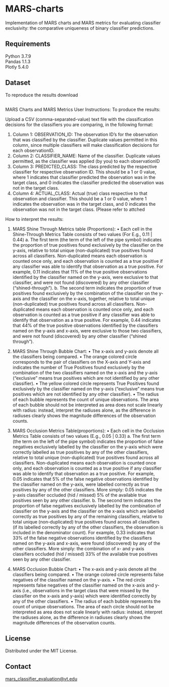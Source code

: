 # MARS-charts
Implementation of MARS charts and MARS metrics for evaluating classifier exclusivity: the comparative uniqueness of binary classifier predictions.

## Requirements
Python 3.7.9 <br>
Pandas 1.1.3 <br>
Plotly 5.4.0

## Dataset
To reproduce the results download 

##
MARS Charts and MARS Metrics User Instructions:
To produce the results:

Upload a CSV (comma-separated-value) text file with the classification decisions for the classifiers you are comparing, in the following format:

1.	Column 1: OBSERVATION_ID: The observation ID’s for the observation that was classified by the classifier.  Duplicate values permitted in this column, since multiple classifiers will make classification decisions for each observationID.
2.	Column 2: CLASSIFIER_NAME: Name of the classifier. Duplicate values permitted, as the classifier was applied (by you) to each observationID
3.	Column 3: PREDICTED_CLASS: The class predicted by the respective classifier for respective observation ID.  This should be a 1 or 0 value, where 1 indicates that classifier predicted the observation was in the target class, and 0 indicates the classifier predicted the observation was not in the target class.
4.	Column 4: ACTUAL_CLASS: Actual (true) class respective to that observation and classifier.  This should be a 1 or 0 value, where 1 indicates the observation was in the target class, and 0 indicates the observation was not in the target class.
 (Please refer to attched 


How to interpret the results:

1.	MARS Shine Through Metrics table (Proportions):
•	Each cell in the Shine-Through Metrics Table consists of two values (For E.g., 0.11 | 0.44)
a.	The first term (the term of the left of the pipe symbol) indicates the proportion of true positives found exclusively by the classifier on the y-axis, relative to total unique (non-duplicated) true positives found across all classifiers.  Non-duplicated means each observation is counted once only, and each observation is counted as a true positive if any classifier was able to identify that observation as a true positive.  For example, 0.11 indicates that 11% of the true positive observations identified by the classifier named on the y-axis, were exclusive to that classifier, and were not found (discovered) by any other classifier (“shined-through”).
b.	The second term indicates the proportion of true positives found exclusively by the combination of the classifier on the y-axis and the classifier on the x-axis, together, relative to total unique (non-duplicated) true positives found across all classifiers.  Non-duplicated means each observation is counted once only, and each observation is counted as a true positive if any classifier was able to identify that observation as a true positive.  For example, 0.44 indicates that 44% of the true positive observations identified by the classifiers named on the y-axis and x-axis, were exclusive to those two classifiers, and were not found (discovered) by any other classifier (“shined through”).

2.	MARS Shine Through Bubble Chart:
•	The x-axis and y-axis denote all the classifiers being compared.
•	The orange colored circle corresponds to the pair of classifiers on the X-axis and Y-axis and indicates the number of True Positives found exclusively by the combination of the two classifiers named on the x-axis and the y-axis (“exclusive” means true positives which are not identified by any other classifier).
•	The yellow colored circle represents True Positives found exclusively by the classifier named on the y-axis (“exclusive” means true positives which are not identified by any other classifier).
•	The radius of each bubble represents the count of unique observations.  The area of each bubble should not be interpreted as area does not scale linearly with radius: instead, interpret the radiuses alone, as the difference in radiuses clearly shows the magnitude differences of the observation counts.

3.	MARS Occlusion Metrics Table(proportions):
•	Each cell in the Occlusion Metrics Table consists of two values (E.g., 0.05 | 0.33)
a.	The first term (the term on the left of the pipe symbol) indicates the proportion of false negatives exclusively labelled by the classifier on the y-axis which were correctly labelled as true positives by any of the other classifiers, relative to total unique (non-duplicated) true positives found across all classifiers.  Non-duplicated means each observation is counted once only, and each observation is counted as a true positive if any classifier was able to identify that observation as a true positive.  For example, 0.05 indicates that 5% of the false negative observations identified by the classifier named on the y-axis, were labelled correctly as true positives by any of the other classifiers.  More simply: 0.05 indicates the y-axis classifier occluded (hid / missed) 5% of the available true positives seen by any other classifier.
b.	The second term indicates the proportion of false negatives exclusively labelled by the combination of classifier on the y-axis and the classifier on the x-axis which are labelled correctly as true positives by any of the remaining classifiers, relative to total unique (non-duplicated) true positives found across all classifiers (if its labelled correctly by any of the other classifiers, the observation is included in the denominator count).  For example, 0.33 indicates that 33% of the false negative observations identified by the classifiers named on the y-axis and x-axis, were found (discovered) by any of the other classifiers.  More simply: the combination of x- and y-axis classifiers occluded (hid / missed) 33% of the available true positives seen by any other classifier.

4.	MARS Occlusion Bubble Chart:
•	The x-axis and y-axis denote all the classifiers being compared.
•	The orange colored circle represents false negatives of the classifier named on the y-axis.
•	The red circle represents false negatives of the classifier named on the x-axis and y-axis (i.e., observations in the target class that were missed by the classifier on the x-axis and y-axis) which were identified correctly by any of the other classifiers.
•	The radius of each bubble represents the count of unique observations.  The area of each circle should not be interpreted as area does not scale linearly with radius: instead, interpret the radiuses alone, as the difference in radiuses clearly shows the magnitude differences of the observation counts.

## License
Distributed under the MIT License.

## Contact
mars_classifier_evaluation@vt.edu 
